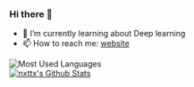 ### Hi there 👋

<!--
**nxttx/nxttx** is a ✨ _special_ ✨ repository because its `README.md` (this file) appears on your GitHub profile.

Here are some ideas to get you started:
- 🔭 I’m currently working on ...
- 🌱 I’m currently learning ...
- 👯 I’m looking to collaborate on ...
- 🤔 I’m looking for help with ...
- 💬 Ask me about ...
- 📫 How to reach me: ...
- 😄 Pronouns: ...
- ⚡ Fun fact: ...
-->
- 🌱 I’m currently learning about Deep learning 
- 📫 How to reach me: [website](https://robertboudewijn.nl)

![Most Used Languages](https://github-readme-stats.vercel.app/api/top-langs/?username=nxttx&layout=compact&exclude_repo=IProjectG18EenmaalAndermaal,AIM-OOSE,Embedded---Plastics-classifier)<br>
[![nxttx's Github Stats](https://github-readme-stats.vercel.app/api?username=nxttx&count_private=true&show_icons=true)](https://github.com/nxttx)<br>


